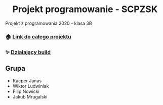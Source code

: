 <h1 align="center">Projekt programowanie - SCPZSK</h1>
<p>
Projekt z programowania 2020 - klasa 3B
</p>

### 🏠 [Link do całego projektu](https://drive.google.com/file/d/1CPozBtG5G2p6oYu_VdPmE7vY9N81rQn4/view?usp=sharing)

### ✨ [Działający build](a)

## Grupa

- Kacper Janas
- Wiktor Ludwiniak
- Filip Nowicki
- Jakub Mrugalski


